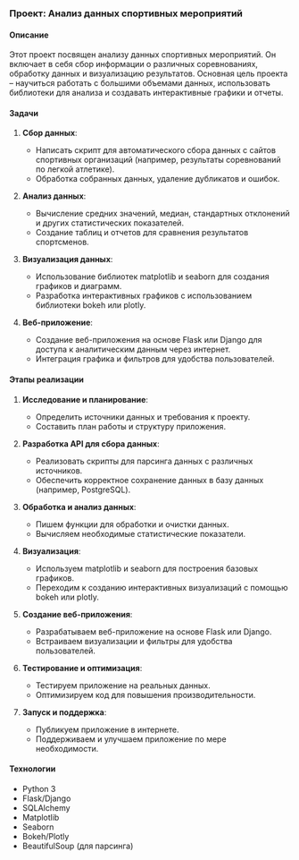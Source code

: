 ### Проект: Анализ данных спортивных мероприятий

#### Описание
Этот проект посвящен анализу данных спортивных мероприятий. Он включает в себя сбор информации о различных соревнованиях, обработку данных и визуализацию результатов. Основная цель проекта – научиться работать с большими объемами данных, использовать библиотеки для анализа и создавать интерактивные графики и отчеты.

#### Задачи
1. **Сбор данных**:
   - Написать скрипт для автоматического сбора данных с сайтов спортивных организаций (например, результаты соревнований по легкой атлетике).
   - Обработка собранных данных, удаление дубликатов и ошибок.

2. **Анализ данных**:
   - Вычисление средних значений, медиан, стандартных отклонений и других статистических показателей.
   - Создание таблиц и отчетов для сравнения результатов спортсменов.

3. **Визуализация данных**:
   - Использование библиотек matplotlib и seaborn для создания графиков и диаграмм.
   - Разработка интерактивных графиков с использованием библиотеки bokeh или plotly.

4. **Веб-приложение**:
   - Создание веб-приложения на основе Flask или Django для доступа к аналитическим данным через интернет.
   - Интеграция графика и фильтров для удобства пользователей.

#### Этапы реализации
1. **Исследование и планирование**:
   - Определить источники данных и требования к проекту.
   - Составить план работы и структуру приложения.

2. **Разработка API для сбора данных**:
   - Реализовать скрипты для парсинга данных с различных источников.
   - Обеспечить корректное сохранение данных в базу данных (например, PostgreSQL).

3. **Обработка и анализ данных**:
   - Пишем функции для обработки и очистки данных.
   - Вычисляем необходимые статистические показатели.

4. **Визуализация**:
   - Используем matplotlib и seaborn для построения базовых графиков.
   - Переходим к созданию интерактивных визуализаций с помощью bokeh или plotly.

5. **Создание веб-приложения**:
   - Разрабатываем веб-приложение на основе Flask или Django.
   - Встраиваем визуализации и фильтры для удобства пользователей.

6. **Тестирование и оптимизация**:
   - Тестируем приложение на реальных данных.
   - Оптимизируем код для повышения производительности.

7. **Запуск и поддержка**:
   - Публикуем приложение в интернете.
   - Поддерживаем и улучшаем приложение по мере необходимости.

#### Технологии
- Python 3
- Flask/Django
- SQLAlchemy
- Matplotlib
- Seaborn
- Bokeh/Plotly
- BeautifulSoup (для парсинга)
